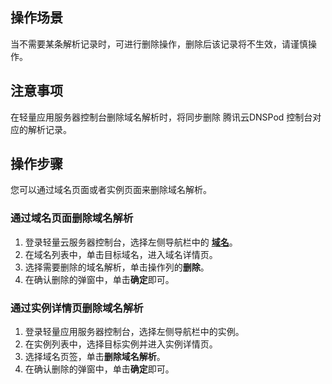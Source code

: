 
## 操作场景
当不需要某条解析记录时，可进行删除操作，删除后该记录将不生效，请谨慎操作。

## 注意事项
在轻量应用服务器控制台删除域名解析时，将同步删除 腾讯云DNSPod 控制台对应的解析记录。

## 操作步骤
您可以通过域名页面或者实例页面来删除域名解析。

###  通过域名页面删除域名解析
1. 登录轻量云服务器控制台，选择左侧导航栏中的 [**域名**](https://console.cloud.tencent.com/lighthouse/domain)。
2. 在域名列表中，单击目标域名，进入域名详情页。
3. 选择需要删除的域名解析，单击操作列的**删除**。
4. 在确认删除的弹窗中，单击**确定**即可。

### 通过实例详情页删除域名解析
1. 登录轻量应用服务器控制台，选择左侧导航栏中的实例。
2. 在实例列表中，选择目标实例并进入实例详情页。
3. 选择域名页签，单击**删除域名解析**。
4. 在确认删除的弹窗中，单击**确定**即可。
